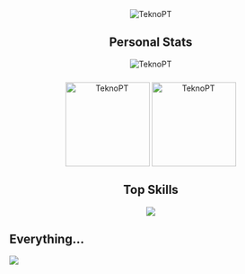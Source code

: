 <!-- Profile Stats -->
<div align="center" >
 <img src="https://github-readme-stats.vercel.app/api?username=teknopt&show_icons=true&theme=discord_old_blurple" alt="TeknoPT"/>
</div>

<div align="center" >
 <h2> Personal Stats </h2>
 <img src="https://github-profile-trophy.vercel.app/?username=teknopt&margin-w=15&margin-h=15&theme=gitdimmed" alt="TeknoPT"/>
</div>

<div align="center" style="margin-top:1.5rem">
  <img align="center" src="https://streak-stats.demolab.com/?user=teknopt&theme=discord_old_blurple" alt="TeknoPT" height="150px" />
  <img align="center" src="https://github-readme-stats.vercel.app/api/top-langs/?username=teknopt&langs_count=8&layout=compact&theme=discord_old_blurple" alt="TeknoPT" height="150px"/>
</div>

<!-- Top Skills -->
<div align="center">
 <h2> Top Skills </h2>
  <a href="https://github.com/TeknoPT">
    <img src="https://skillicons.dev/icons?i=cs,dotnet,unity,svelte,tailwind,html,css,js,ts,postgres,git,github,docker," />
  </a>
</div>

<p align="center">
 <h2> Everything... </h2>
  <a href="https://github.com/TeknoPT">
    <img src="https://skillicons.dev/icons?i=js,ts,c,cs,java,rust,php,html,css,sass,svelte,angular,jquery,nodejs,express,laravel,dotnet,tailwind,bootstrap,mongodb,mysql,sqlite,git,github,visualstudio,vscode,figma,eclipse,powershell,linux,docker,unity,codepen,ps,py,svg,linkedin,stackoverflow,discord,kotlin,sql,godot,bash,arduino,postgres,androidstudio,mysql,cloudflare,githubactions,gradle,idea,ifps,md,raspberrypi,vercel,vite" />
  </a>
</p>
